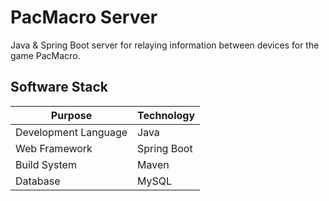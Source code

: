 # PacMacro Server

Java & Spring Boot server for relaying information between devices for the game PacMacro.

## Software Stack

| Purpose | Technology |
| --- | --- |
| Development Language | Java |
| Web Framework | Spring Boot |
| Build System | Maven |
| Database | MySQL |
